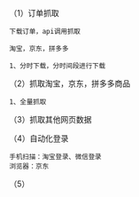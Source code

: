 （1）订单抓取

```
下载订单，api调用抓取

淘宝，京东，拼多多

1、分时下载，分时间段进行下载
```

（2）抓取淘宝，京东，拼多多商品

```
1、全量抓取
```

（3）抓取其他网页数据

（4）自动化登录

```
手机扫描：淘宝登录、微信登录
浏览器：京东
```

（5）

